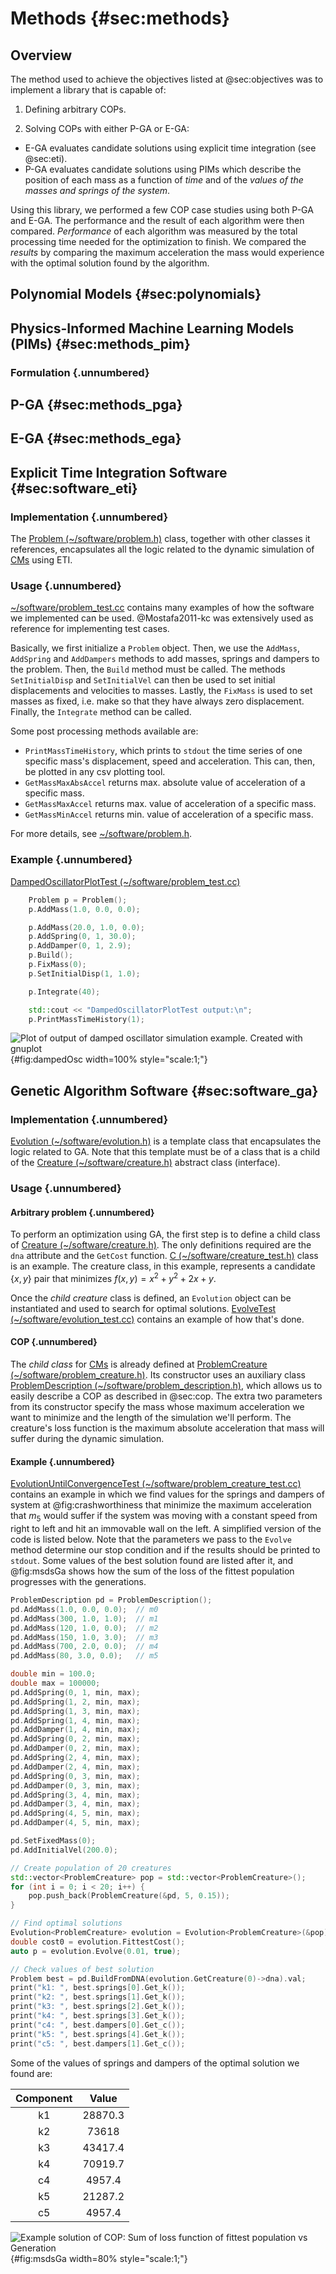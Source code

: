 # Methods {#sec:methods}

## Overview

The method used to achieve the objectives listed at @sec:objectives was to
implement a library that is capable of:

1. Defining arbitrary COPs.

2. Solving COPs with either P-GA or E-GA:
- E-GA evaluates candidate solutions using explicit time integration (see @sec:eti).
- P-GA evaluates candidate solutions using PIMs which describe the position of
each mass as a function of *time* and of the *values of the masses and springs
of the system*.

Using this library, we performed a few COP case studies using both
P-GA and E-GA. The performance and the result of each algorithm were
then compared. *Performance* of each algorithm was measured by the total
processing time needed for the optimization to finish. We compared the *results* by
comparing the maximum acceleration the mass would experience with the optimal
solution found by the algorithm.

## Polynomial Models {#sec:polynomials}

## Physics-Informed Machine Learning Models (PIMs) {#sec:methods_pim}

### Formulation {.unnumbered}

## P-GA {#sec:methods_pga}

## E-GA {#sec:methods_ega}


## Explicit Time Integration Software {#sec:software_eti}

### Implementation {.unnumbered}

The [Problem (~/software/problem.h)](https://github.com/andrebianchessi/msc/blob/7cf80c4f85161acef1c2946262259ad1c3e8f4af/software/problem.h#L17) class, together with other classes it references, encapsulates all the logic related to the dynamic simulation of [CMs](#sec:cms) using ETI.

### Usage {.unnumbered}

[~/software/problem_test.cc](https://github.com/andrebianchessi/msc/blob/main/software/problem_test.cc) contains many examples of how the software we
implemented can be used. @Mostafa2011-kc was extensively used as reference for
implementing test cases.

Basically, we first initialize a `Problem` object. Then, we use the `AddMass`,
`AddSpring` and `AddDampers` methods to add masses, springs and dampers to the
problem. Then, the `Build` method must be called. The methods `SetInitialDisp`
and `SetInitialVel` can then be used to set initial displacements and velocities
to masses. Lastly, the `FixMass` is used to set masses as fixed, i.e. make so
that they have always zero displacement. Finally, the `Integrate` method can be called.

Some post processing methods available are:

- `PrintMassTimeHistory`, which prints to `stdout` the time series of one specific mass's displacement, speed and acceleration. This can, then, be plotted in any csv plotting tool.
- `GetMassMaxAbsAccel` returns max. absolute value of acceleration of a specific mass.
- `GetMassMaxAccel` returns max. value of acceleration of a specific mass.
- `GetMassMinAccel` returns min. value of acceleration of a specific mass.

For more details, see [~/software/problem.h](https://github.com/andrebianchessi/msc/blob/main/software/problem.h).

### Example {.unnumbered}
[DampedOscillatorPlotTest (~/software/problem_test.cc)](https://github.com/andrebianchessi/msc/blob/e7e048d554f82161702b1f90b3878957dbb0538b/software/problem_test.cc#L684)

```{.cpp caption="Example of using Problem class to perform dynamic simulation."}
    Problem p = Problem();
    p.AddMass(1.0, 0.0, 0.0);

    p.AddMass(20.0, 1.0, 0.0);
    p.AddSpring(0, 1, 30.0);
    p.AddDamper(0, 1, 2.9);
    p.Build();
    p.FixMass(0);
    p.SetInitialDisp(1, 1.0);

    p.Integrate(40);

    std::cout << "DampedOscillatorPlotTest output:\n";
    p.PrintMassTimeHistory(1);
```

![Plot of output of damped oscillator simulation example. Created with gnuplot](figs/dampedOsc.png){#fig:dampedOsc width=100% style="scale:1;"}

## Genetic Algorithm Software {#sec:software_ga}

### Implementation {.unnumbered}

[Evolution (~/software/evolution.h)](https://github.com/andrebianchessi/msc/blob/main/software/evolution.h) is a template class that encapsulates the logic related to GA. Note that this template must be of a class that is a child of the [Creature (~/software/creature.h)](https://github.com/andrebianchessi/msc/blob/main/software/creature.h) abstract class (interface).

### Usage {.unnumbered}

#### Arbitrary problem {.unnumbered}
To perform an optimization using GA, the first step is to define a child class of
[Creature (~/software/creature.h)](https://github.com/andrebianchessi/msc/blob/main/software/creature.h).
The only definitions required are the ```dna``` attribute and the ```GetCost``` function.
[C (~/software/creature_test.h)](https://github.com/andrebianchessi/msc/blob/3820ac9bd39e60e2aed403fba2227cd116772228/software/creature_test.h#L18) class is an example. The creature class, in this example, represents a candidate $\{x,y\}$ pair that minimizes $f(x,y) = x^2 + y^2 + 2x + y$.

Once the *child creature* class is defined, an `Evolution` object can be instantiated and used to search for optimal solutions. [EvolveTest (~/software/evolution_test.cc)](https://github.com/andrebianchessi/msc/blob/3820ac9bd39e60e2aed403fba2227cd116772228/software/evolution_test.cc#L326) contains an example of how that's done.

#### COP {.unnumbered}

The *child class* for [CMs](#sec:cms) is already defined at [ProblemCreature (~/software/problem_creature.h)](https://github.com/andrebianchessi/msc/blob/main/software/problem_creature.h). Its constructor uses an auxiliary class [ProblemDescription (~/software/problem_description.h)](https://github.com/andrebianchessi/msc/blob/main/software/problem_description.h), which allows us to easily describe a COP as described in @sec:cop. The extra two parameters from its constructor specify the mass whose maximum acceleration we want to minimize and the length of the simulation we'll perform. The creature's loss function is the maximum absolute acceleration that mass will suffer during the dynamic simulation.

#### Example {.unnumbered}

[EvolutionUntilConvergenceTest (~/software/problem_creature_test.cc)](https://github.com/andrebianchessi/msc/blob/d69d36a973dce9807674b023ad8bfd05b2b7a612/software/problem_creature_test.cc#L89) contains an example in which we find values for the springs and dampers of system at @fig:crashworthiness that minimize the maximum acceleration that $m_5$ would suffer if the system was moving with a constant speed from right to left and hit an immovable wall on the left. A simplified version of the code is listed below. Note that the parameters we pass to the ```Evolve``` method determine our stop condition and if the results should be printed to ```stdout```. Some values of the best solution found are listed after it, and @fig:msdsGa shows how the sum of the loss of the fittest population progresses with the generations.

```{.cpp caption="Example of how to use the code we wrote to solve COPs from @fig:crashworthiness"}
ProblemDescription pd = ProblemDescription();
pd.AddMass(1.0, 0.0, 0.0);  // m0
pd.AddMass(300, 1.0, 1.0);  // m1
pd.AddMass(120, 1.0, 0.0);  // m2
pd.AddMass(150, 1.0, 3.0);  // m3
pd.AddMass(700, 2.0, 0.0);  // m4
pd.AddMass(80, 3.0, 0.0);   // m5

double min = 100.0;
double max = 100000;
pd.AddSpring(0, 1, min, max);
pd.AddSpring(1, 2, min, max);
pd.AddSpring(1, 3, min, max);
pd.AddSpring(1, 4, min, max);
pd.AddDamper(1, 4, min, max);
pd.AddSpring(0, 2, min, max);
pd.AddDamper(0, 2, min, max);
pd.AddSpring(2, 4, min, max);
pd.AddDamper(2, 4, min, max);
pd.AddSpring(0, 3, min, max);
pd.AddDamper(0, 3, min, max);
pd.AddSpring(3, 4, min, max);
pd.AddDamper(3, 4, min, max);
pd.AddSpring(4, 5, min, max);
pd.AddDamper(4, 5, min, max);

pd.SetFixedMass(0);
pd.AddInitialVel(200.0);

// Create population of 20 creatures
std::vector<ProblemCreature> pop = std::vector<ProblemCreature>();
for (int i = 0; i < 20; i++) {
    pop.push_back(ProblemCreature(&pd, 5, 0.15));
}

// Find optimal solutions
Evolution<ProblemCreature> evolution = Evolution<ProblemCreature>(&pop);
double cost0 = evolution.FittestCost();
auto p = evolution.Evolve(0.01, true);

// Check values of best solution
Problem best = pd.BuildFromDNA(evolution.GetCreature(0)->dna).val;
print("k1: ", best.springs[0].Get_k());
print("k2: ", best.springs[1].Get_k());
print("k3: ", best.springs[2].Get_k());
print("k4: ", best.springs[3].Get_k());
print("c4: ", best.dampers[0].Get_c());
print("k5: ", best.springs[4].Get_k());
print("c5: ", best.dampers[1].Get_c());
```

Some of the values of springs and dampers of the optimal solution we found are:

| Component|   Value  |
|:--------:|:--------:|
|        k1|   28870.3|
|        k2|     73618|
|        k3|   43417.4|
|        k4|   70919.7|
|        c4|    4957.4|
|        k5|   21287.2|
|        c5|    4957.4|

![Example solution of COP: Sum of loss function of fittest population vs Generation](figs/msdsGa.png){#fig:msdsGa width=80% style="scale:1;"}
